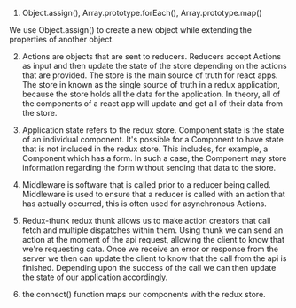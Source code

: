 1. Object.assign(), Array.prototype.forEach(), Array.prototype.map()


We use Object.assign() to create a new object while extending the properties of another object.

2. Actions are objects that are sent to reducers. Reducers accept Actions as input and then update the state of the store depending on the actions that are provided. The store is the main source of truth for react apps. The store in known as the single source of truth in a redux application, because the store holds all the data for the application. In theory, all of the components of a react app will update and get all of their data from the store.

3. Application state refers to the redux store. Component state is the state of an individual component. It's possible for a Component to have state that is not included in the redux store. This includes, for example, a Component which has a form. In such a case, the Component may store information regarding the form without sending that data to the store.

4. Middleware is software that is called prior to a reducer being called. Middleware is used to ensure that a reducer is called with an action that has actually occurred, this is often used for asynchronous Actions.

5. Redux-thunk  redux thunk allows us to make action creators that call fetch and multiple dispatches within them. Using thunk we can send an action at the moment of the api request, allowing the client to know that we're requesting data. Once we receive an error or response from the server we then can update the client to know that the call from the api is finished. Depending upon the success of the call we can then update the state of our application accordingly.

6. the connect() function maps our components with the redux store.



